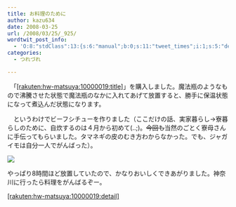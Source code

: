 ```yaml
---
title: お料理のために
author: kazu634
date: 2008-03-25
url: /2008/03/25/_925/
wordtwit_post_info:
  - 'O:8:"stdClass":13:{s:6:"manual";b:0;s:11:"tweet_times";i:1;s:5:"delay";i:0;s:7:"enabled";i:1;s:10:"separation";s:2:"60";s:7:"version";s:3:"3.7";s:14:"tweet_template";b:0;s:6:"status";i:2;s:6:"result";a:0:{}s:13:"tweet_counter";i:2;s:13:"tweet_log_ids";a:1:{i:0;i:3871;}s:9:"hash_tags";a:0:{}s:8:"accounts";a:1:{i:0;s:7:"kazu634";}}'
categories:
  - つれづれ

---
```

<div class="section">
<p>
    　「<a href="http://d.hatena.ne.jp/rakuten/hw-matsuya/10000019" onclick="__gaTracker('send', 'event', 'outbound-article', 'http://d.hatena.ne.jp/rakuten/hw-matsuya/10000019', '[rakuten:hw-matsuya:10000019:title]');">[rakuten:hw-matsuya:10000019:title]</a>」を購入しました。魔法瓶のようなもので沸騰させた状態で魔法瓶のなかに入れてあげて放置すると、勝手に保温状態になって煮込んだ状態になります。
</p>
  
<p>
    　というわけでビーフシチューを作りました（ここだけの話、実家暮らし→寮暮らしのために、自炊するのは４月から初めて(..;)。<s>今回も</s>当然のごとく寮母さんに手伝ってもらいました。タマネギの皮のむき方わからなかった。でも、ジャガイモは自分一人でがんばった）。
</p>
  
<p>
<center>
</center>
</p>
  
<p>
<a href="http://flickr.com/photos/7190707@N05/2360165900/" onclick="__gaTracker('send', 'event', 'outbound-article', 'http://flickr.com/photos/7190707@N05/2360165900/', '');" title="はじめてのシチュー"><img src="http://farm3.static.flickr.com/2103/2360165900_5525c5f04f_m.jpg" /></a>
</p></p> 
  
<p>
    やっぱり8時間ほど放置していたので、かなりおいしくできあがりました。神奈川に行ったら料理をがんばるぞー。
</p>
  
<p>
<center>
</center>
</p>
  
<p>
<a href="http://d.hatena.ne.jp/rakuten/hw-matsuya/10000019" onclick="__gaTracker('send', 'event', 'outbound-article', 'http://d.hatena.ne.jp/rakuten/hw-matsuya/10000019', '[rakuten:hw-matsuya:10000019:detail]');">[rakuten:hw-matsuya:10000019:detail]</a>
</p></p>
</div>